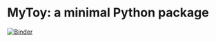 # MyToy: a minimal Python package

[![Binder](https://mybinder.org/badge_logo.svg)](https://mybinder.org/v2/gh/UCB-stat-159-s23/hw04-group25/HEAD?urlpath=LOSC_Event_tutorial.ipynb)